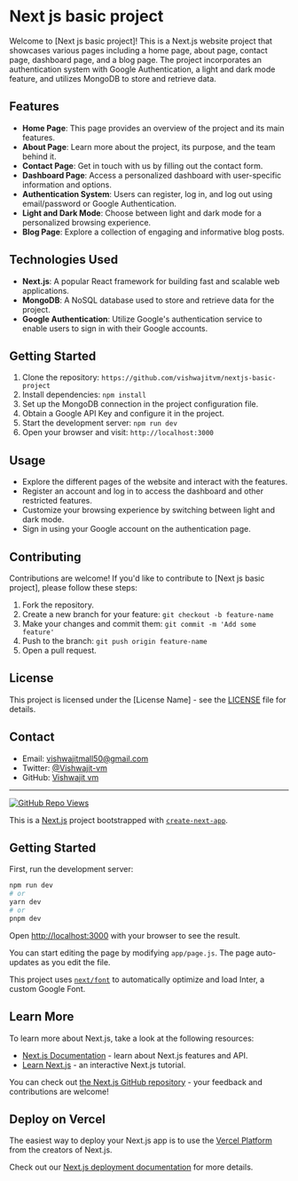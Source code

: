 # Next js basic project

Welcome to [Next js basic project]! This is a Next.js website project that showcases various pages including a home page, about page, contact page, dashboard page, and a blog page. The project incorporates an authentication system with Google Authentication, a light and dark mode feature, and utilizes MongoDB to store and retrieve data.

## Features

- **Home Page**: This page provides an overview of the project and its main features.
- **About Page**: Learn more about the project, its purpose, and the team behind it.
- **Contact Page**: Get in touch with us by filling out the contact form.
- **Dashboard Page**: Access a personalized dashboard with user-specific information and options.
- **Authentication System**: Users can register, log in, and log out using email/password or Google Authentication.
- **Light and Dark Mode**: Choose between light and dark mode for a personalized browsing experience.
- **Blog Page**: Explore a collection of engaging and informative blog posts.

## Technologies Used

- **Next.js**: A popular React framework for building fast and scalable web applications.
- **MongoDB**: A NoSQL database used to store and retrieve data for the project.
- **Google Authentication**: Utilize Google's authentication service to enable users to sign in with their Google accounts.

## Getting Started

1. Clone the repository: `https://github.com/vishwajitvm/nextjs-basic-project`
2. Install dependencies: `npm install`
3. Set up the MongoDB connection in the project configuration file.
4. Obtain a Google API Key and configure it in the project.
5. Start the development server: `npm run dev`
6. Open your browser and visit: `http://localhost:3000`

## Usage

- Explore the different pages of the website and interact with the features.
- Register an account and log in to access the dashboard and other restricted features.
- Customize your browsing experience by switching between light and dark mode.
- Sign in using your Google account on the authentication page.

## Contributing

Contributions are welcome! If you'd like to contribute to [Next js basic project], please follow these steps:

1. Fork the repository.
2. Create a new branch for your feature: `git checkout -b feature-name`
3. Make your changes and commit them: `git commit -m 'Add some feature'`
4. Push to the branch: `git push origin feature-name`
5. Open a pull request.

## License

This project is licensed under the [License Name] - see the [LICENSE](LICENSE) file for details.

## Contact

- Email: [vishwajitmall50@gmail.com](mailto:vishwajitmall50@gmail.com)
- Twitter: [@Vishwajit-vm](https://twitter.com/VishwajitVm)
- GitHub: [Vishwajit vm](https://github.com/vishwajitvm)

---

[![GitHub Repo Views](https://komarev.com/ghpvc/?username=vishwajitvm&label=Profile%20Views&color=0e75b6&style=flat)](https://github.com/vishwajitvm)




This is a [Next.js](https://nextjs.org/) project bootstrapped with [`create-next-app`](https://github.com/vercel/next.js/tree/canary/packages/create-next-app).

## Getting Started

First, run the development server:

```bash
npm run dev
# or
yarn dev
# or
pnpm dev
```

Open [http://localhost:3000](http://localhost:3000) with your browser to see the result.

You can start editing the page by modifying `app/page.js`. The page auto-updates as you edit the file.

This project uses [`next/font`](https://nextjs.org/docs/basic-features/font-optimization) to automatically optimize and load Inter, a custom Google Font.

## Learn More

To learn more about Next.js, take a look at the following resources:

- [Next.js Documentation](https://nextjs.org/docs) - learn about Next.js features and API.
- [Learn Next.js](https://nextjs.org/learn) - an interactive Next.js tutorial.

You can check out [the Next.js GitHub repository](https://github.com/vercel/next.js/) - your feedback and contributions are welcome!

## Deploy on Vercel

The easiest way to deploy your Next.js app is to use the [Vercel Platform](https://vercel.com/new?utm_medium=default-template&filter=next.js&utm_source=create-next-app&utm_campaign=create-next-app-readme) from the creators of Next.js.

Check out our [Next.js deployment documentation](https://nextjs.org/docs/deployment) for more details.
